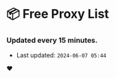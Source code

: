# :package: Free Proxy List
### Updated every 15 minutes.

- Last updated: `2024-06-07 05:44`

:heart:
